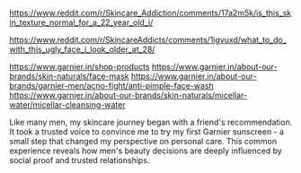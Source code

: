 https://www.reddit.com/r/Skincare_Addiction/comments/17a2m5k/is_this_skin_texture_normal_for_a_22_year_old_i/

https://www.reddit.com/r/SkincareAddicts/comments/1igvuxd/what_to_do_with_this_ugly_face_i_look_older_at_28/

https://www.garnier.in/shop-products
https://www.garnier.in/about-our-brands/skin-naturals/face-mask
https://www.garnier.in/about-our-brands/garnier-men/acno-fight/anti-pimple-face-wash
https://www.garnier.in/about-our-brands/skin-naturals/micellar-water/micellar-cleansing-water

Like many men, my skincare journey began with a friend's recommendation. It took a
trusted voice to convince me to try my first Garnier sunscreen - a small step that
changed my perspective on personal care. This common experience reveals how men's
beauty decisions are deeply influenced by social proof and trusted relationships.
